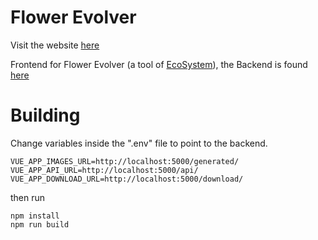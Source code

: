 # Flower Evolver #

Visit the website [here](https://cristianglezm.github.io/FlowerEvolver-frontend/)

Frontend for Flower Evolver (a tool of [EcoSystem](https://github.com/cristianglezm/EcoSystem)),
the Backend is found [here](https://github.com/cristianglezm/FlowerEvolver-backend)

# Building #

Change variables inside the ".env" file to point to the backend.

```
VUE_APP_IMAGES_URL=http://localhost:5000/generated/
VUE_APP_API_URL=http://localhost:5000/api/
VUE_APP_DOWNLOAD_URL=http://localhost:5000/download/
```

then run 

```
npm install
npm run build
```
